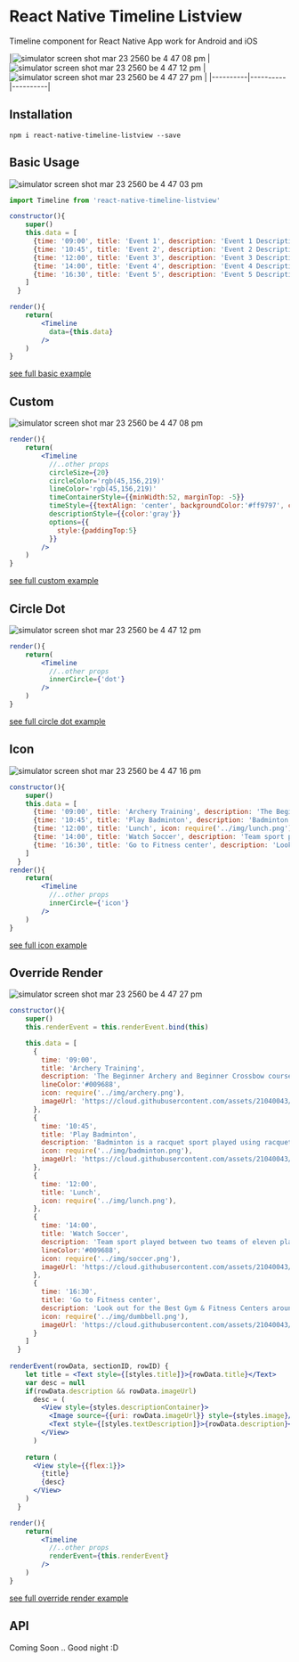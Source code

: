 # React Native Timeline Listview
Timeline component for React Native App work for Android and iOS



|![simulator screen shot mar 23 2560 be 4 47 08 pm](https://cloud.githubusercontent.com/assets/21040043/24242008/190fa2f8-0fe9-11e7-87b6-bffe2252dffb.png)
|![simulator screen shot mar 23 2560 be 4 47 12 pm](https://cloud.githubusercontent.com/assets/21040043/24242012/1b6c45c4-0fe9-11e7-8703-c2042988cabc.png)
|![simulator screen shot mar 23 2560 be 4 47 27 pm](https://cloud.githubusercontent.com/assets/21040043/24242021/211c7bb0-0fe9-11e7-8c6d-061edf0a4d5d.png)
|
|----------|----------|----------|

## Installation
```
npm i react-native-timeline-listview --save
```

## Basic Usage
![simulator screen shot mar 23 2560 be 4 47 03 pm](https://cloud.githubusercontent.com/assets/21040043/24268525/9c716634-1040-11e7-9496-3cfae0a959ee.png)
```jsx
import Timeline from 'react-native-timeline-listview'

constructor(){
    super()
    this.data = [
      {time: '09:00', title: 'Event 1', description: 'Event 1 Description'},
      {time: '10:45', title: 'Event 2', description: 'Event 2 Description'},
      {time: '12:00', title: 'Event 3', description: 'Event 3 Description'},
      {time: '14:00', title: 'Event 4', description: 'Event 4 Description'},
      {time: '16:30', title: 'Event 5', description: 'Event 5 Description'}
    ]
  } 

render(){
    return(
        <Timeline 
          data={this.data}
        />
    )
}
```
[see full basic example](https://github.com/thegamenicorus/react-native-timeline-listview/blob/master/examples/Example/pages/basicExample.js)

## Custom
![simulator screen shot mar 23 2560 be 4 47 08 pm](https://cloud.githubusercontent.com/assets/21040043/24242008/190fa2f8-0fe9-11e7-87b6-bffe2252dffb.png)
```jsx
render(){
    return(
        <Timeline 
          //..other props
          circleSize={20}
          circleColor='rgb(45,156,219)'
          lineColor='rgb(45,156,219)'
          timeContainerStyle={{minWidth:52, marginTop: -5}}
          timeStyle={{textAlign: 'center', backgroundColor:'#ff9797', color:'white', padding:5, borderRadius:13}}
          descriptionStyle={{color:'gray'}}
          options={{
            style:{paddingTop:5}
          }}
        />
    )
}
```
[see full custom example](https://github.com/thegamenicorus/react-native-timeline-listview/blob/master/examples/Example/pages/customExample.js)

## Circle Dot
![simulator screen shot mar 23 2560 be 4 47 12 pm](https://cloud.githubusercontent.com/assets/21040043/24242012/1b6c45c4-0fe9-11e7-8703-c2042988cabc.png)
```jsx
render(){
    return(
        <Timeline 
          //..other props
          innerCircle={'dot'}
        />
    )
}
```
[see full circle dot example](https://github.com/thegamenicorus/react-native-timeline-listview/blob/master/examples/Example/pages/dotExample.js)

## Icon
![simulator screen shot mar 23 2560 be 4 47 16 pm](https://cloud.githubusercontent.com/assets/21040043/24269056/6772109e-1042-11e7-9462-b9ecdc3e05c6.png)
```jsx
constructor(){
    super()
    this.data = [
      {time: '09:00', title: 'Archery Training', description: 'The Beginner Archery and Beginner Crossbow course does not require you to bring any equipment, since everything you need will be provided for the course. ',lineColor:'#009688', icon: require('../img/archery.png')},
      {time: '10:45', title: 'Play Badminton', description: 'Badminton is a racquet sport played using racquets to hit a shuttlecock across a net.', icon: require('../img/badminton.png')},
      {time: '12:00', title: 'Lunch', icon: require('../img/lunch.png')},
      {time: '14:00', title: 'Watch Soccer', description: 'Team sport played between two teams of eleven players with a spherical ball. ',lineColor:'#009688', icon: require('../img/soccer.png')},
      {time: '16:30', title: 'Go to Fitness center', description: 'Look out for the Best Gym & Fitness Centers around me :)', icon: require('../img/dumbbell.png')}
    ]
  } 
render(){
    return(
        <Timeline 
          //..other props
          innerCircle={'icon'}
        />
    )
}
```
[see full icon example](https://github.com/thegamenicorus/react-native-timeline-listview/blob/master/examples/Example/pages/iconExample.js)

## Override Render
![simulator screen shot mar 23 2560 be 4 47 27 pm](https://cloud.githubusercontent.com/assets/21040043/24242021/211c7bb0-0fe9-11e7-8c6d-061edf0a4d5d.png)
```jsx
constructor(){
    super()
    this.renderEvent = this.renderEvent.bind(this)

    this.data = [
      {
        time: '09:00', 
        title: 'Archery Training', 
        description: 'The Beginner Archery and Beginner Crossbow course does not require you to bring any equipment, since everything you need will be provided for the course. ',
        lineColor:'#009688', 
        icon: require('../img/archery.png'),
        imageUrl: 'https://cloud.githubusercontent.com/assets/21040043/24240340/c0f96b3a-0fe3-11e7-8964-fe66e4d9be7a.jpg'
      },
      {
        time: '10:45', 
        title: 'Play Badminton', 
        description: 'Badminton is a racquet sport played using racquets to hit a shuttlecock across a net.', 
        icon: require('../img/badminton.png'),
        imageUrl: 'https://cloud.githubusercontent.com/assets/21040043/24240405/0ba41234-0fe4-11e7-919b-c3f88ced349c.jpg'
      },
      {
        time: '12:00', 
        title: 'Lunch', 
        icon: require('../img/lunch.png'),
      },
      {
        time: '14:00', 
        title: 'Watch Soccer', 
        description: 'Team sport played between two teams of eleven players with a spherical ball. ',
        lineColor:'#009688', 
        icon: require('../img/soccer.png'),
        imageUrl: 'https://cloud.githubusercontent.com/assets/21040043/24240419/1f553dee-0fe4-11e7-8638-6025682232b1.jpg'
      },
      {
        time: '16:30', 
        title: 'Go to Fitness center', 
        description: 'Look out for the Best Gym & Fitness Centers around me :)', 
        icon: require('../img/dumbbell.png'),
        imageUrl: 'https://cloud.githubusercontent.com/assets/21040043/24240422/20d84f6c-0fe4-11e7-8f1d-9dbc594d0cfa.jpg'
      }
    ]
  } 
  
renderEvent(rowData, sectionID, rowID) {
    let title = <Text style={[styles.title]}>{rowData.title}</Text>
    var desc = null
    if(rowData.description && rowData.imageUrl)
      desc = (
        <View style={styles.descriptionContainer}>   
          <Image source={{uri: rowData.imageUrl}} style={styles.image}/>
          <Text style={[styles.textDescription]}>{rowData.description}</Text>
        </View>
      )
    
    return (
      <View style={{flex:1}}>
        {title}
        {desc}
      </View>
    )
  }

render(){
    return(
        <Timeline 
          //..other props
          renderEvent={this.renderEvent}
        />
    )
}
```
[see full override render example](https://github.com/thegamenicorus/react-native-timeline-listview/blob/master/examples/Example/pages/overrideRenderExample.js)

## API 
Coming Soon .. Good night :D
